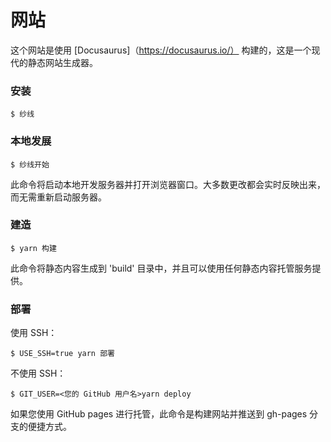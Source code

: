 # 网站

这个网站是使用 [Docusaurus]（https://docusaurus.io/） 构建的，这是一个现代的静态网站生成器。

### 安装

```
$ 纱线
```

### 本地发展

```
$ 纱线开始
```

此命令将启动本地开发服务器并打开浏览器窗口。大多数更改都会实时反映出来，而无需重新启动服务器。

### 建造

```
$ yarn 构建
```

此命令将静态内容生成到 'build' 目录中，并且可以使用任何静态内容托管服务提供。

### 部署

使用 SSH：

```
$ USE_SSH=true yarn 部署
```

不使用 SSH：

```
$ GIT_USER=<您的 GitHub 用户名>yarn deploy
```

如果您使用 GitHub pages 进行托管，此命令是构建网站并推送到 gh-pages 分支的便捷方式。